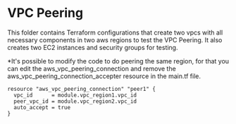 # VPC Peering 
This folder contains Terraform configurations that create two vpcs with all necessary components in two aws regions to test the VPC Peering.
It also creates two EC2 instances and security groups for testing.

*It's possible to modify the code to do peering the same region, for that you can  edit the aws_vpc_peering_connection and remove the aws_vpc_peering_connection_accepter resource in the main.tf file.

```hcl
resource "aws_vpc_peering_connection" "peer1" {
  vpc_id      = module.vpc_region1.vpc_id
  peer_vpc_id = module.vpc_region2.vpc_id
  auto_accept = true
}
```
